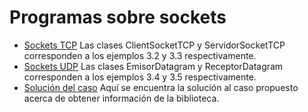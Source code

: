 # Programas sobre sockets

- [Sockets TCP](/sockets/src/ec/edu/utpl/pi/practice/sockets/practices/p2/tcp/) Las clases ClientSocketTCP y ServidorSocketTCP corresponden a los ejemplos 3.2 y 3.3 respectivamente.
- [Sockets UDP](/sockets/src/ec/edu/utpl/pi/practice/sockets/practices/p2/udp/) Las clases EmisorDatagram y ReceptorDatagram corresponden a los ejemplos 3.4 y 3.5 respectivamente.
- [Solución del caso](/sockets/src/ec/edu/utpl/pi/practice/sockets/practices/p3/) Aquí se encuentra la solución al caso propuesto acerca de obtener información de la biblioteca.

